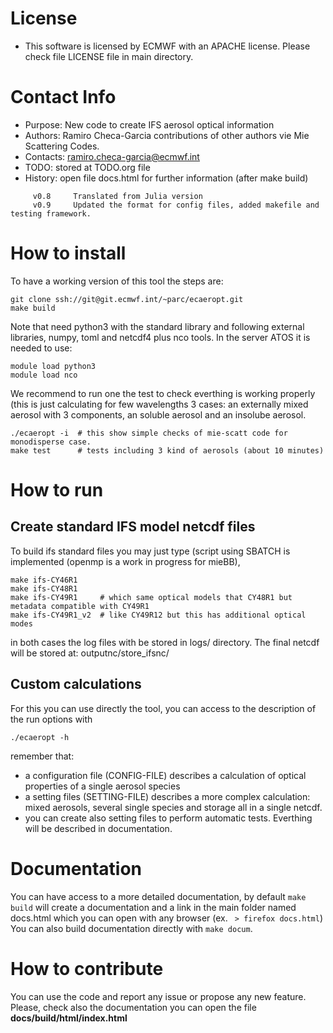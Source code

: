 
# License
  - This software is licensed by ECMWF with an APACHE license. Please check file LICENSE file in main directory.

# Contact Info

  - Purpose:  New code to create IFS aerosol optical information
  - Authors:  Ramiro Checa-Garcia
              contributions of other authors vie Mie Scattering Codes.
  - Contacts: ramiro.checa-garcia@ecmwf.int
  - TODO:     stored at TODO.org file
  - History:  open file docs.html for further information (after make build)

```
     v0.8     Translated from Julia version
     v0.9     Updated the format for config files, added makefile and testing framework.
```

# How to install

To have a working version of this tool the steps are:

```
git clone ssh://git@git.ecmwf.int/~parc/ecaeropt.git
make build
```

Note that need python3 with the standard library and following external libraries, numpy, toml and netcdf4 plus nco tools. In the server ATOS it is needed to use:
```
module load python3
module load nco
```

We recommend to run one the test to check everthing is working properly (this is just calculating for few wavelengths 3 cases: an externally mixed aerosol with 3 components, an soluble aerosol and an insolube aerosol.

```
./ecaeropt -i  # this show simple checks of mie-scatt code for monodisperse case.
make test      # tests including 3 kind of aerosols (about 10 minutes)
```

# How to run

## Create standard IFS model netcdf files

To build ifs standard files you may just type (script using SBATCH is implemented (openmp is a work in progress for mieBB),

```
make ifs-CY46R1
make ifs-CY48R1
make ifs-CY49R1     # which same optical models that CY48R1 but metadata compatible with CY49R1
make ifs-CY49R1_v2  # like CY49R12 but this has additional optical modes 
```
in both cases the log files with be stored in logs/ directory. The final netcdf will be stored at: outputnc/store_ifsnc/ 


## Custom calculations

For this you can use directly the tool, you can access to the description of the run options with

```
./ecaeropt -h 
```

remember that:

-  a configuration file (CONFIG-FILE) describes a calculation of optical properties of a single aerosol species
-  a setting files (SETTING-FILE) describes a more complex calculation: mixed aerosols, several single species and storage all in a single netcdf.
-  you can create also setting files to perform automatic tests. Everthing will be described in documentation.

# Documentation

You can have access to a more detailed documentation, by default `make build` will create a documentation and a link in the main folder named docs.html which you can open with any browser (ex. ` > firefox docs.html`)
You can also build documentation directly with `make docum`.

# How to contribute

You can use the code and report any issue or propose any new feature. Please, check also
the documentation you can open the file **docs/build/html/index.html**



